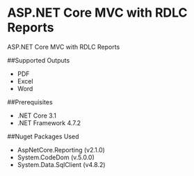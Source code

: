 # ASP.NET Core MVC with RDLC Reports
ASP.NET Core MVC with RDLC Reports

##Supported Outputs
- PDF
- Excel
- Word

##Prerequisites
- .NET Core 3.1
- .NET Framework 4.7.2

##Nuget Packages Used
- AspNetCore.Reporting (v2.1.0)
- System.CodeDom (v.5.0.0)
- System.Data.SqlClient (v4.8.2)
